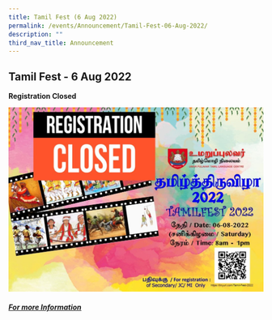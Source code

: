```yaml
---
title: Tamil Fest (6 Aug 2022)
permalink: /events/Announcement/Tamil-Fest-06-Aug-2022/
description: ""
third_nav_title: Announcement
---
```

## Tamil Fest - 6 Aug 2022

**Registration Closed**

![](/images/TamilFest-EDM-04-1024x739.jpeg)

##### [For more Information](/files/Tamil-Fest-2022-Prgramme.pdf)


